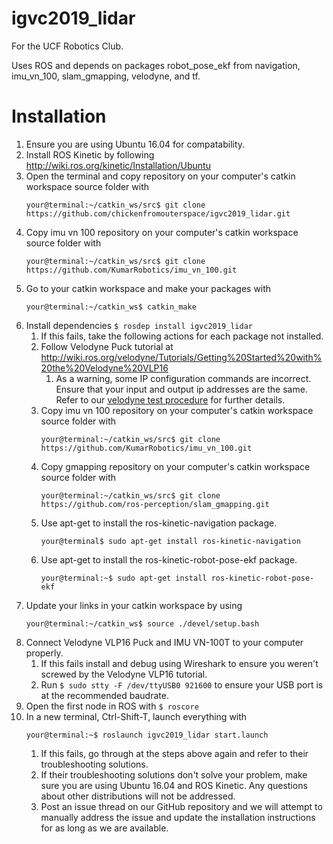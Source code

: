 # igvc2019_lidar
For the UCF Robotics Club.

Uses ROS and depends on packages robot_pose_ekf from navigation, imu_vn_100, slam_gmapping, velodyne, and tf.

# Installation
1. Ensure you are using Ubuntu 16.04 for compatability.
2. Install ROS Kinetic by following http://wiki.ros.org/kinetic/Installation/Ubuntu
3. Open the terminal and copy repository on your computer's catkin workspace source folder with
	```console
	your@terminal:~/catkin_ws/src$ git clone https://github.com/chickenfromouterspace/igvc2019_lidar.git
	```
3. Copy imu vn 100 repository on your computer's catkin workspace source folder with
	```console
	your@terminal:~/catkin_ws/src$ git clone https://github.com/KumarRobotics/imu_vn_100.git
	```
4. Go to your catkin workspace and make your packages with
	```console
	your@terminal:~/catkin_ws$ catkin_make
	```
5. Install dependencies ```$ rosdep install igvc2019_lidar```
	1. If this fails, take the following actions for each package not installed.
	2. Follow Velodyne Puck tutorial at http://wiki.ros.org/velodyne/Tutorials/Getting%20Started%20with%20the%20Velodyne%20VLP16
		1. As a warning, some IP configuration commands are incorrect. Ensure that your input and output ip addresses are the same. Refer to our [velodyne test procedure](https://github.com/chickenfromouterspace/igvc2019_lidar/blob/master/documentation/velodyne_test_procedure.md) for further details.
	3. Copy imu vn 100 repository on your computer's catkin workspace source folder with
		```console
		your@terminal:~/catkin_ws/src$ git clone https://github.com/KumarRobotics/imu_vn_100.git
		```
	4. Copy gmapping repository on your computer's catkin workspace source folder with
		```console
		your@terminal:~/catkin_ws/src$ git clone https://github.com/ros-perception/slam_gmapping.git
		```
	5. Use apt-get to install the ros-kinetic-navigation package.
		```console
		your@terminal$ sudo apt-get install ros-kinetic-navigation
		```
	6. Use apt-get to install the ros-kinetic-robot-pose-ekf package.
		```console
		your@terminal:~$ sudo apt-get install ros-kinetic-robot-pose-ekf
		```
6. Update your links in your catkin workspace by using
	```console
	your@terminal:~/catkin_ws$ source ./devel/setup.bash
	```
7. Connect Velodyne VLP16 Puck and IMU VN-100T to your computer properly.
	1. If this fails install and debug using Wireshark to ensure you weren't screwed by the Velodyne VLP16 tutorial.
	2. Run ```$ sudo stty -F /dev/ttyUSB0 921600``` to ensure your USB port is at the recommended baudrate.
8. Open the first node in ROS with ```$ roscore```
9. In a new terminal, Ctrl-Shift-T, launch everything with
	```console
	your@terminal:~$ roslaunch igvc2019_lidar start.launch
	```
	1. If this fails, go through at the steps above again and refer to their troubleshooting solutions.
	2. If their troubleshooting solutions don't solve your problem, make sure you are using Ubuntu 16.04 and ROS Kinetic. Any questions about other distributions will not be addressed.
	3. Post an issue thread on our GitHub repository and we will attempt to manually address the issue and update the installation instructions for as long as we are available.
